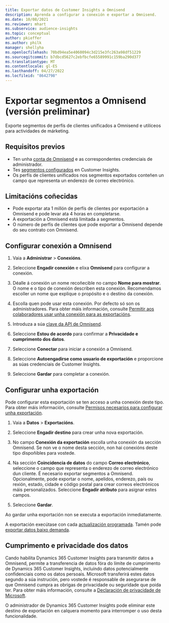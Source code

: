 ```yaml
---
title: Exportar datos de Customer Insights a Omnisend
description: Aprenda a configurar a conexión e exportar a Omnisend.
ms.date: 10/08/2021
ms.reviewer: mhart
ms.subservice: audience-insights
ms.topic: conceptual
author: pkieffer
ms.author: philk
manager: shellyha
ms.openlocfilehash: 70bd94ea5e4060094c3d215e3fc263a98df51229
ms.sourcegitcommit: b7dbcd5627c2ebfbcfe65589991c159ba290d377
ms.translationtype: MT
ms.contentlocale: gl-ES
ms.lasthandoff: 04/27/2022
ms.locfileid: "8642798"
---
```

# <a name="export-segments-to-omnisend-preview"></a>Exportar segmentos a Omnisend (versión preliminar)

Exporte segmentos de perfís de clientes unificados a Omnisend e utilíceos para actividades de márketing.

## <a name="prerequisites"></a>Requisitos previos

-   Ten unha [conta de Omnisend](https://www.omnisend.com/) e as correspondentes credenciais de administrador.
-   Tes [segmentos configurados](segments.md) en Customer Insights.
-   Os perfís de clientes unificados nos segmentos exportados conteñen un campo que representa un enderezo de correo electrónico.

## <a name="known-limitations"></a>Limitacións coñecidas

- Pode exportar ata 1 millón de perfís de clientes por exportación a Omnisend e pode levar ata 4 horas en completarse.
- A exportación a Omnisend está limitada a segmentos.
- O número de perfís de clientes que pode exportar a Omnisend depende do seu contrato con Omnisend.

## <a name="set-up-connection-to-omnisend"></a>Configurar conexión a Omnisend

1. Vaia a **Administrar** > **Conexións**.

1. Seleccione **Engadir conexión** e elixa **Omnisend** para configurar a conexión.

1. Déalle á conexión un nome recoñecible no campo **Nome para mostrar**. O nome e o tipo de conexión describen esta conexión. Recomendamos escoller un nome que explique o propósito e o destino da conexión.

1. Escolla quen pode usar esta conexión. Por defecto só son os administradores. Para obter máis información, consulte [Permitir aos colaboradores usar unha conexión para as exportacións](connections.md#allow-contributors-to-use-a-connection-for-exports).

1. Introduza a súa [clave da API de Omnisend](https://support.omnisend.com/en/articles/1061890-generating-api-key).

1. Seleccione **Estou de acordo** para confirmar a **Privacidade e cumprimento dos datos**.

1. Seleccione **Conectar** para iniciar a conexión a Omnisend.

1. Seleccione **Autoengadirse como usuario de exportación** e proporcione as súas credenciais de Customer Insights.

1. Seleccione **Gardar** para completar a conexión.

## <a name="configure-an-export"></a>Configurar unha exportación

Pode configurar esta exportación se ten acceso a unha conexión deste tipo. Para obter máis información, consulte [Permisos necesarios para configurar unha exportación](export-destinations.md#set-up-a-new-export).

1. Vaia a **Datos** > **Exportacións**.

1. Seleccione **Engadir destino** para crear unha nova exportación.

1. No campo **Conexión da exportación** escolla unha conexión da sección Omnisend. Se non ve o nome desta sección, non hai conexións deste tipo dispoñibles para vostede.

1. Na sección **Coincidencia de datos** do campo **Correo electrónico**, seleccione o campo que representa o enderezo de correo electrónico dun cliente. É necesario exportar segmentos a Omnisend. Opcionalmente, pode exportar o nome, apelidos, enderezo, país ou rexión, estado, cidade e código postal para crear correos electrónicos máis personalizados. Seleccione **Engadir atributo** para asignar estes campos.

1. Seleccione **Gardar**.

Ao gardar unha exportación non se executa a exportación inmediatamente.

A exportación execútase con cada [actualización programada](system.md#schedule-tab). Tamén pode [exportar datos baixo demanda](export-destinations.md#run-exports-on-demand). 


## <a name="data-privacy-and-compliance"></a>Cumprimento e privacidade dos datos

Cando habilita Dynamics 365 Customer Insights para transmitir datos a Omnisend, permite a transferencia de datos fóra do límite de cumprimento de Dynamics 365 Customer Insights, incluíndo datos potencialmente confidenciais como os datos persoais. Microsoft transferirá estes datos segundo a súa instrución, pero vostede é responsable de asegurarse de que Omnisend cumpra as obrigas de privacidade ou seguridade que poida ter. Para obter máis información, consulte a [Declaración de privacidade de Microsoft](https://go.microsoft.com/fwlink/?linkid=396732).

O administrador de Dynamics 365 Customer Insights pode eliminar este destino de exportación en calquera momento para interromper o uso desta funcionalidade.
